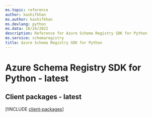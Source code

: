 ```yaml
---
ms.topic: reference
author: kashifkhan
ms.author: kashifkhan
ms.devlang: python
ms.data: 10/24/2022
description: Reference for Azure Schema Registry SDK for Python
ms.service: schemaregistry
title: Azure Schema Registry SDK for Python
---
```

# Azure Schema Registry SDK for Python - latest

## Client packages - latest
[!INCLUDE [client-packages](schema-registry-client-index.md)]